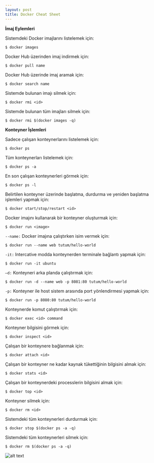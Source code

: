 ```yaml
---
layout: post
title: Docker Cheat Sheet  
---
```


**İmaj Eylemleri**

Sistemdeki Docker imajlarını listelemek için:

    $ docker images

Docker Hub üzerinden imaj indirmek için:

    $ docker pull name
   
Docker Hub üzerinde imaj aramak için:

    $ docker search name
    
Sistemde bulunan imajı silmek için:

    $ docker rmi <id>

Sistemde bulunan tüm imajları silmek için:

    $ docker rmi $(docker images -q)

**Konteyner İşlemleri**

Sadece çalışan  konteynerlarını listelemek için:

    $ docker ps

Tüm  konteynerları listelemek için:

    $ docker ps -a

En son çalışan konteynerleri görmek için:

    $ docker ps -l

Belirtilen konteyner üzerinde başlatma, durdurma ve yeniden başlatma işlemleri yapmak için:

    $ docker start/stop/restart <id>

Docker imajını kullanarak bir konteyner oluşturmak için:

    $ docker run <image>

 `--name:`  Docker imajına çalıştırken isim vermek için:

    $ docker run --name web tutum/hello-world

 `-it:` Intercative modda konteynerden terminale bağlantı yapmak için:

    $ docker run -it ubuntu

 `–d:` Konteyneri arka planda çalıştırmak için:

    $ docker run -d --name web -p 8081:80 tutum/hello-world

`-p:` Konteyner ile host sistem arasında port yönlendirmesi yapmak için:

    $ docker run -p 8080:80 tutum/hello-world


Konteynerde komut çalıştırmak için:

    $ docker exec <id> command

Konteyner bilgisini görmek için:

    $ docker inspect <id>

Çalışan bir konteynere bağlanmak için:

    $ docker attach <id>

Çalışan bir konteyner ne kadar kaynak tükettiğinin bilgisini almak için:

    $ docker stats <id>

Çalışan bir konteynerdeki processlerin bilgisini almak için:

    $ docker top <id> 
        
Konteyner silmek için:

    $ docker rm <id>

Sistemdeki tüm konteynerleri durdurmak için:

    $ docker stop $(docker ps -a -q)

Sistemdeki tüm konteynerleri silmek için:

    $ docker rm $(docker ps -a -q)


![alt text](https://ma.ttias.be/wp-content/uploads/2016/08/docker_cheat_sheet.png)
